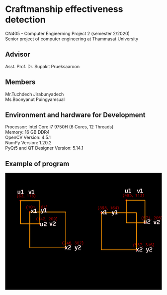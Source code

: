 # Craftmanship effectiveness detection
CN405 - Computer Engieerning Project 2 (semester 2/2020)</br>
Senior project of computer engineering at Thammasat University




## Advisor</br>
Asst. Prof. Dr. Supakit Prueksaaroon

## Members</br>
Mr.Tuchdech   Jirabunyadech</br>
Ms.Boonyanut  Puingyamsual</br>

## Environment and hardware for Development</br>
Processor: Intel Core i7 9750H (6 Cores, 12 Threads)</br>
Memory: 16 GB DDR4</br>
OpenCV Version: 4.5.1</br>
NumPy Version: 1.20.2</br>
PyQt5 and QT Designer Version: 5.14.1</br>

## Example of program</br>
![alt text](https://github.com/moosinyismyhappy/CN405-Craftsman/blob/master/resources/images/overlap2.png)
